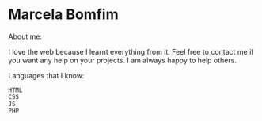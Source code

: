 # Marcela Bomfim
About me:

I love the web because I learnt everything from it. Feel free to contact me if you want any help on your projects. I am always happy to help others.

Languages that I know:

    HTML
    CSS
    JS
    PHP
